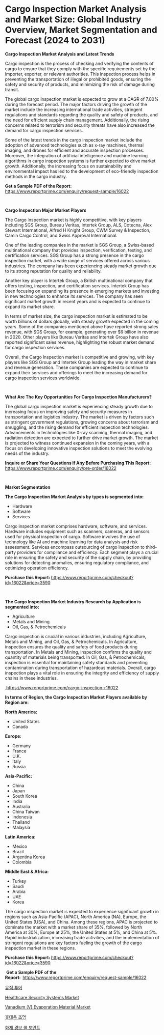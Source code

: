 <p><h1>Cargo Inspection Market Analysis and Market Size: Global Industry Overview, Market Segmentation and Forecast (2024 to 2031)</h1></p><p><strong>Cargo Inspection Market Analysis and Latest Trends</strong></p>
<p><p>Cargo inspection is the process of checking and verifying the contents of cargo to ensure that they comply with the specific requirements set by the importer, exporter, or relevant authorities. This inspection process helps in preventing the transportation of illegal or prohibited goods, ensuring the safety and security of products, and minimizing the risk of damage during transit.</p><p>The global cargo inspection market is expected to grow at a CAGR of 7.00% during the forecast period. The major factors driving the growth of the market include the increasing international trade activities, stringent regulations and standards regarding the quality and safety of products, and the need for efficient supply chain management. Additionally, the rising concerns related to terrorism and security threats have also increased the demand for cargo inspection services.</p><p>Some of the latest trends in the cargo inspection market include the adoption of advanced technologies such as x-ray machines, thermal imaging, and drones for efficient and accurate inspection processes. Moreover, the integration of artificial intelligence and machine learning algorithms in cargo inspection systems is further expected to drive market growth. Additionally, the increasing focus on sustainability and environmental impact has led to the development of eco-friendly inspection methods in the cargo industry.</p></p>
<p><strong>Get a Sample PDF of the Report:&nbsp;</strong> <a href="https://www.reportprime.com/enquiry/request-sample/16022">https://www.reportprime.com/enquiry/request-sample/16022</a></p>
<p>&nbsp;</p>
<p><strong>Cargo Inspection Major Market Players</strong></p>
<p><p>The Cargo Inspection market is highly competitive, with key players including SGS Group, Bureau Veritas, Intertek Group, ALS, Cotecna, Alex Stewart International, Alfred H Knight Group, CWM Survey & Inspection, Camin Cargo Control, and Swiss Approval International. </p><p>One of the leading companies in the market is SGS Group, a Swiss-based multinational company that provides inspection, verification, testing, and certification services. SGS Group has a strong presence in the cargo inspection market, with a wide range of services offered across various industries. The company has been experiencing steady market growth due to its strong reputation for quality and reliability.</p><p>Another key player is Intertek Group, a British multinational company that offers testing, inspection, and certification services. Intertek Group has been focusing on expanding its presence in emerging markets and investing in new technologies to enhance its services. The company has seen significant market growth in recent years and is expected to continue to expand its market share.</p><p>In terms of market size, the cargo inspection market is estimated to be worth billions of dollars globally, with steady growth expected in the coming years. Some of the companies mentioned above have reported strong sales revenue, with SGS Group, for example, generating over $6 billion in revenue in 2020. Other players like Bureau Veritas and Intertek Group have also reported significant sales revenue, highlighting the robust market demand for cargo inspection services.</p><p>Overall, the Cargo Inspection market is competitive and growing, with key players like SGS Group and Intertek Group leading the way in market share and revenue generation. These companies are expected to continue to expand their services and offerings to meet the increasing demand for cargo inspection services worldwide.</p></p>
<p>&nbsp;</p>
<p><strong>What Are The Key Opportunities For Cargo Inspection Manufacturers?</strong></p>
<p><p>The global cargo inspection market is experiencing steady growth due to increasing focus on improving safety and security measures in transportation and logistics industry. The market is driven by factors such as stringent government regulations, growing concerns about terrorism and smuggling, and the rising demand for efficient inspection technologies. Advancements in technologies like X-ray scanning, thermal imaging, and radiation detection are expected to further drive market growth. The market is projected to witness continued expansion in the coming years, with a focus on developing innovative inspection solutions to meet the evolving needs of the industry.</p></p>
<p><strong>Inquire or Share Your Questions If Any Before Purchasing This Report:</strong> <a href="https://www.reportprime.com/enquiry/pre-order/16022">https://www.reportprime.com/enquiry/pre-order/16022</a></p>
<p>&nbsp;</p>
<p><strong>Market Segmentation</strong></p>
<p><strong>The Cargo Inspection Market Analysis by types is segmented into:</strong></p>
<p><ul><li>Hardware</li><li>Software</li><li>Services</li></ul></p>
<p><p>Cargo inspection market comprises hardware, software, and services. Hardware includes equipment such as scanners, cameras, and sensors used for physical inspection of cargo. Software involves the use of technology like AI and machine learning for data analysis and risk assessment. Services encompass outsourcing of cargo inspection to third-party providers for compliance and efficiency. Each segment plays a crucial role in ensuring the safety and security of the supply chain, by providing solutions for detecting anomalies, ensuring regulatory compliance, and optimizing operation efficiency.</p></p>
<p><strong>Purchase this Report:&nbsp;</strong><a href="https://www.reportprime.com/checkout?id=16022&price=3590">https://www.reportprime.com/checkout?id=16022&price=3590</a></p>
<p>&nbsp;</p>
<p><strong>The Cargo Inspection Market Industry Research by Application is segmented into:</strong></p>
<p><ul><li>Agriculture</li><li>Metals and Mining</li><li>Oil, Gas, & Petrochemicals</li></ul></p>
<p><p>Cargo inspection is crucial in various industries, including Agriculture, Metals and Mining, and Oil, Gas, & Petrochemicals. In Agriculture, inspection ensures the quality and safety of food products during transportation. In Metals and Mining, inspection confirms the quality and quantity of materials being transported. In Oil, Gas, & Petrochemicals, inspection is essential for maintaining safety standards and preventing contamination during transportation of hazardous materials. Overall, cargo inspection plays a vital role in ensuring the integrity and efficiency of supply chains in these industries.</p></p>
<p><a href="https://www.reportprime.com/cargo-inspection-r16022">&nbsp;https://www.reportprime.com/cargo-inspection-r16022</a></p>
<p><strong>In terms of Region, the Cargo Inspection Market Players available by Region are:</strong></p>
<p>
    <p> <strong> North America: </strong>
        <ul>
            <li>United States</li>
            <li>Canada</li>
        </ul>
        </p> 
    <p> <strong> Europe: </strong>
        <ul>
            <li>Germany</li>
            <li>France</li>
            <li>U.K.</li>
            <li>Italy</li>
            <li>Russia</li>
        </ul>
        </p> 
    <p> <strong> Asia-Pacific: </strong>
        <ul>
            <li>China</li>
            <li>Japan</li>
            <li>South Korea</li>
            <li>India</li>
            <li>Australia</li>
            <li>China Taiwan</li>
            <li>Indonesia</li>
            <li>Thailand</li>
            <li>Malaysia</li>
        </ul>
        </p> 
    <p> <strong> Latin America: </strong>
        <ul>
            <li>Mexico</li>
            <li>Brazil</li>
            <li>Argentina Korea</li>
            <li>Colombia</li>
        </ul>
        </p> 
    <p> <strong> Middle East & Africa: </strong>
        <ul>
            <li>Turkey</li>
            <li>Saudi</li>
            <li>Arabia</li>
            <li>UAE</li>
            <li>Korea</li>
        </ul>
    </p>
    </p>
<p><p>The cargo inspection market is expected to experience significant growth in regions such as Asia-Pacific (APAC), North America (NA), Europe, the United States (USA), and China. Among these regions, APAC is projected to dominate the market with a market share of 35%, followed by North America at 30%, Europe at 25%, the United States at 5%, and China at 5%. Rapid industrialization, increasing trade activities, and the implementation of stringent regulations are key factors fueling the growth of the cargo inspection market in these regions.</p></p>
<p><strong>Purchase this Report: </strong><a href="https://www.reportprime.com/checkout?id=16022&price=3590">https://www.reportprime.com/checkout?id=16022&price=3590</a></p>
<p>&nbsp;<strong>Get a Sample PDF of the Report:&nbsp;&nbsp;</strong><a href="https://www.reportprime.com/enquiry/request-sample/16022">https://www.reportprime.com/enquiry/request-sample/16022</a></p>
<p><strong></strong></p>
<p><p><a href="https://github.com/RichardLueilwitz787/Market-Research-Report-List-1/blob/main/912445376615.md">뮤직 투어</a></p><p><a href="https://github.com/Sherrillcrooksxa8i18ucf2m/Market-Research-Report-List-2/blob/main/healthcare-security-systems-market.md">Healthcare Security Systems Market</a></p><p><a href="https://www.linkedin.com/pulse/vanadium-v-evaporation-material-market-size-growth-outlook-qplte">Vanadium (V) Evaporation Material Market</a></p><p><a href="https://medium.com/@marchall15/%ED%9C%B4%EB%8C%80%EC%9A%A9-%EC%A1%B0%EB%AA%85-%EC%8B%9C%EC%9E%A5-%EC%9C%A0%ED%98%95-%EC%9D%91%EC%9A%A9-%EB%B0%8F-%EC%A7%80%EB%A6%AC%EC%97%90-%EB%8C%80%ED%95%9C-%ED%8F%AC%EA%B4%84%EC%A0%81%EC%9D%B8-%ED%8F%89%EA%B0%80-20643cc7f305">휴대용 조명</a></p><p><a href="https://github.com/fredrickeglers/Market-Research-Report-List-2/blob/main/705622876614.md">화재 경보 콜 포인트</a></p></p>